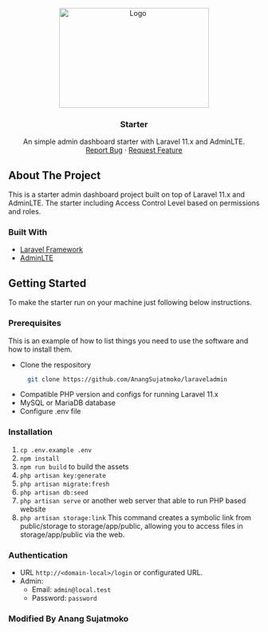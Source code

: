<br />
<div align="center">
  <a href="javascript:void(0);">
    <img src="https://scriptwriterph.com/wp-content/uploads/2018/11/Integrate-AdminLTE-In-Laravel-Complete-Guide-01.png" alt="Logo" width="300" height="200">
  </a>

  <h3 align="center">Starter</h3>

  <p align="center">
    An simple admin dashboard starter with Laravel 11.x and AdminLTE.
    <br />
    <a href="https://github.com/aziyan99/laravel-adminlte-starter/issues">Report Bug</a>
    ·
    <a href="https://github.com/aziyan99/laravel-adminlte-starter/issues">Request Feature</a>
  </p>
</div>

## About The Project


This is a starter admin dashboard project built on top of Laravel 11.x and AdminLTE. The starter including Access Control Level based on permissions and roles.

### Built With

* [Laravel Framework](https://laravel.com/)
* [AdminLTE](https://adminlte.io/)

## Getting Started

To make the starter run on your machine just following below instructions.

### Prerequisites

This is an example of how to list things you need to use the software and how to install them.
* Clone the respository
  ```sh
    git clone https://github.com/AnangSujatmoko/laraveladmin
  ```
* Compatible PHP version and configs for running Laravel 11.x
* MySQL or MariaDB database
* Configure .env file

### Installation

1. `cp .env.example .env`
2. `npm install`
3. `npm run build` to build the assets
4. `php artisan key:generate`
5. `php artisan migrate:fresh`
6. `php artisan db:seed`
7. `php artisan serve` or another web server that able to run PHP based website
8. `php artisan storage:link` This command creates a symbolic link from public/storage to storage/app/public, allowing you to access files in storage/app/public via the web.

### Authentication
- URL `http://<domain-local>/login` or configurated URL.
- Admin:
    - Email: `admin@local.test` 
    - Password: `password`

### Modified By Anang Sujatmoko


